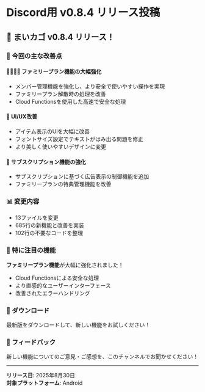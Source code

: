 # Discord用 v0.8.4 リリース投稿

## 🎉 まいカゴ v0.8.4 リリース！

### 🚀 今回の主な改善点

#### 👨‍👩‍👧‍👦 ファミリープラン機能の大幅強化
- メンバー管理機能を強化し、より安全で使いやすい操作を実現
- ファミリープラン解散時の処理を改善
- Cloud Functionsを使用した高速で安全な処理

#### 📱 UI/UX改善
- アイテム表示のUIを大幅に改善
- フォントサイズ設定でテキストがはみ出る問題を修正
- より美しく使いやすいデザインに変更

#### 🎯 サブスクリプション機能の強化
- サブスクリプションに基づく広告表示の制御機能を追加
- ファミリープランの特典管理機能を改善

### 📊 変更内容
- 13ファイルを変更
- 685行の新機能と改善を実装
- 102行の不要なコードを整理

### 🎯 特に注目の機能
**ファミリープラン機能**が大幅に強化されました！
- Cloud Functionsによる安全な処理
- より直感的なユーザーインターフェース
- 改善されたエラーハンドリング

### 📱 ダウンロード
最新版をダウンロードして、新しい機能をお試しください！

### 💬 フィードバック
新しい機能についてのご意見・ご感想を、このチャンネルでお聞かせください！

---

**リリース日**: 2025年8月30日  
**対象プラットフォーム**: Android
